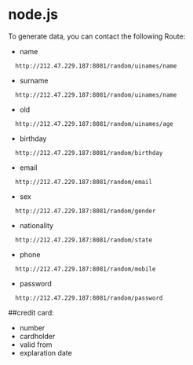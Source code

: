 # node.js
To generate data, you can contact the following Route:


* name
```
  http://212.47.229.187:8081/random/uinames/name
```
* surname
```
  http://212.47.229.187:8081/random/uinames/name
```
* old
```
  http://212.47.229.187:8081/random/uinames/age
```
* birthday
```
  http://212.47.229.187:8081/random/birthday
```
* email
```
  http://212.47.229.187:8081/random/email
```
* sex
```
  http://212.47.229.187:8081/random/gender
```
* nationality
```
  http://212.47.229.187:8081/random/state
```
* phone
```
  http://212.47.229.187:8081/random/mobile
```
* password
```
  http://212.47.229.187:8081/random/password
```

##credit card:
* number
* cardholder
* valid from
* explaration date
